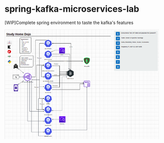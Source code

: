 # spring-kafka-microservices-lab
[WIP]Complete spring environment to taste the kafka's features 

![diagram](blob/services_diagram.png?raw=true)

